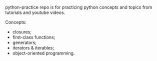 python-practice repo is for practicing python concepts and topics from tutorials and youtube videos.

Concepts:
* closures;
* first-class functions;
* generators;
* iterators & iterables;
* object-oriented programming.
